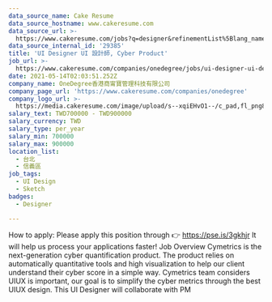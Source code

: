 ```yaml
---
data_source_name: Cake Resume
data_source_hostname: www.cakeresume.com
data_source_url: >-
  https://www.cakeresume.com/jobs?q=designer&refinementList%5Blang_name%5D%5B0%5D=English&refinementList%5Bsalary_type%5D=per_year
data_source_internal_id: '29385'
title: 'UI Designer UI 設計師, Cyber Product'
job_url: >-
  https://www.cakeresume.com/companies/onedegree/jobs/ui-designer-ui-designer-cyber-product
date: 2021-05-14T02:03:51.252Z
company_name: OneDegree香港商甯寶管理科技有限公司
company_page_url: 'https://www.cakeresume.com/companies/onedegree'
company_logo_url: >-
  https://media.cakeresume.com/image/upload/s--xqiEHvO1--/c_pad,fl_png8,h_200,w_200/v1578296147/zhabcskfo2ifv72dmwtx.png
salary_text: TWD700000 - TWD900000
salary_currency: TWD
salary_type: per_year
salary_min: 700000
salary_max: 900000
location_list:
  - 台北
  - 信義區
job_tags:
  - UI Design
  - Sketch
badges:
  - Designer

---
```


How to apply: Please apply this position through 👉 https://pse.is/3gkhjr It will help us process your applications faster! Job Overview Cymetrics is the next-generation cyber quantification product. The product relies on automatically quantitative tools and high visualization to help our client understand their cyber score in a simple way. Cymetrics team considers UIUX is important, our goal is to simplify the cyber metrics through the best UIUX design. This UI Designer will collaborate with PM 